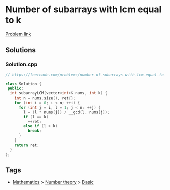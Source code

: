 # Number of subarrays with lcm equal to k

[Problem link](https://leetcode.com/problems/number-of-subarrays-with-lcm-equal-to-k/)

## Solutions


### Solution.cpp
```cpp
// https://leetcode.com/problems/number-of-subarrays-with-lcm-equal-to-k/

class Solution {
 public:
  int subarrayLCM(vector<int>& nums, int k) {
    int n = nums.size(), ret{};
    for (int i = 0; i < n; ++i) {
      for (int j = i, l = 1; j < n; ++j) {
        l = (l * nums[j]) / __gcd(l, nums[j]);
        if (l == k)
          ++ret;
        else if (l > k)
          break;
      }
    }
    return ret;
  }
};
```
## Tags

* [Mathematics](/README.md#Mathematics) > [Number theory](/README.md#Mathematics-Number_theory) > [Basic](/README.md#Mathematics-Number_theory-Basic)
